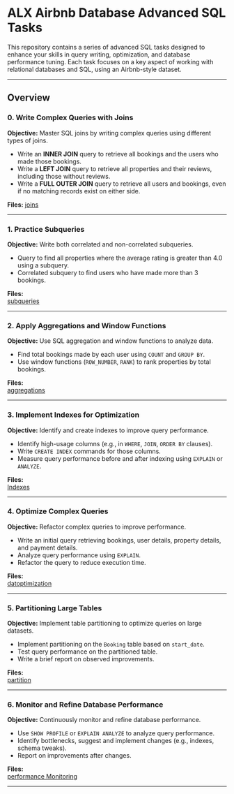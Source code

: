 # ALX Airbnb Database Advanced SQL Tasks

This repository contains a series of advanced SQL tasks designed to enhance your skills in query writing, optimization, and database performance tuning. Each task focuses on a key aspect of working with relational databases and SQL, using an Airbnb-style dataset.

---

## Overview

### 0. Write Complex Queries with Joins
**Objective:** Master SQL joins by writing complex queries using different types of joins.

- Write an **INNER JOIN** query to retrieve all bookings and the users who made those bookings.
- Write a **LEFT JOIN** query to retrieve all properties and their reviews, including those without reviews.
- Write a **FULL OUTER JOIN** query to retrieve all users and bookings, even if no matching records exist on either side.

**Files:**
[joins](joins_queries.sql)

---

### 1. Practice Subqueries
**Objective:** Write both correlated and non-correlated subqueries.

- Query to find all properties where the average rating is greater than 4.0 using a subquery.
- Correlated subquery to find users who have made more than 3 bookings.

**Files:**  
[subqueries](subqueries.sql)

---

### 2. Apply Aggregations and Window Functions
**Objective:** Use SQL aggregation and window functions to analyze data.

- Find total bookings made by each user using `COUNT` and `GROUP BY`.
- Use window functions (`ROW_NUMBER`, `RANK`) to rank properties by total bookings.

**Files:**  
[aggregations](aggregations_and_window_functions.sql)

---

### 3. Implement Indexes for Optimization
**Objective:** Identify and create indexes to improve query performance.

- Identify high-usage columns (e.g., in `WHERE`, `JOIN`, `ORDER BY` clauses).
- Write `CREATE INDEX` commands for those columns.
- Measure query performance before and after indexing using `EXPLAIN` or `ANALYZE`.

**Files:**  
[Indexes](index_performance.md)

---

### 4. Optimize Complex Queries
**Objective:** Refactor complex queries to improve performance.

- Write an initial query retrieving bookings, user details, property details, and payment details.
- Analyze query performance using `EXPLAIN`.
- Refactor the query to reduce execution time.

**Files:**   
[datoptimization](datoptimization_report.md)

---

### 5. Partitioning Large Tables
**Objective:** Implement table partitioning to optimize queries on large datasets.

- Implement partitioning on the `Booking` table based on `start_date`.
- Test query performance on the partitioned table.
- Write a brief report on observed improvements.

**Files:**  
[partition](partition_performance.md)

---

### 6. Monitor and Refine Database Performance
**Objective:** Continuously monitor and refine database performance.

- Use `SHOW PROFILE` or `EXPLAIN ANALYZE` to analyze query performance.
- Identify bottlenecks, suggest and implement changes (e.g., indexes, schema tweaks).
- Report on improvements after changes.

**Files:**  
[performance Monitoring](performance_monitoring.md)

---
